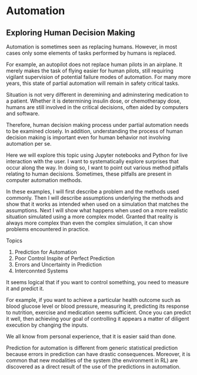 # Automation

## Exploring Human Decision Making

Automation is sometimes seen as replacing humans.  However, in most cases only some elements of tasks performed by humans is replaced.

For example, an autopilot does not replace human pilots in an airplane. It merely makes the task of flying easier for human pilots, still requiring vigilant supervision of potential failure modes of automation. For many more years, this state of partial automation will remain in safety critical tasks.   

Situation is not very different in deremining and adminstering medication to a patient. Whether it is determining insulin dose, or chemotherapy dose,
humans are still involved in the critical decisions, often aided by computers and software.

Therefore, human decision making process under partial automation needs to be examined closely.  In addition, understanding the process of human decision making is important even for human behavior not involving automation per se.  

Here we will explore this topic using Jupyter notebooks and Python for live interaction with the user. I want to systematically explore surprises that occur along the way. In doing so, I want to point out various method pitfalls relating to human decisions. Sometimes, these pitfalls are present in computer automation methods.   

In these examples, I will first describe a problem and the methods used commonly. Then I will describe assumptions underlying the methods and show that it works as intended when used on a simulation that matches the assumptions. Next I will show what happens when used on a more realistic situation simulated using a more complex model. Granted that reality is always more complex than even the complex simulation, it can show problems encountered in practice.    

Topics

 1. Prediction for Automation
 2. Poor Control Inspite of Perfect Prediction
 3. Errors and Uncertainty in Prediction
 4. Interconnted Systems
 

It seems logical that if you want to control something, you need to measure it and predict it. 

For example, if you want to achieve a particular health outcome such as blood glucose level or blood pressure, measuring it, predicting its response to nutrition, exercise and medication seems sufficient. Once you can predict it well, then achieving your goal of controlling it appears a matter of diligent execution by changing the inputs. 

We all know from personal experience, that it is easier said than done. 

Prediction for automation is different from generic statistical prediction because errors in prediction can have drastic consequences. Moreover, it is common that new modalities of the system (the environment in RL) are discovered as a direct result of the use of the predictions in automation.  



